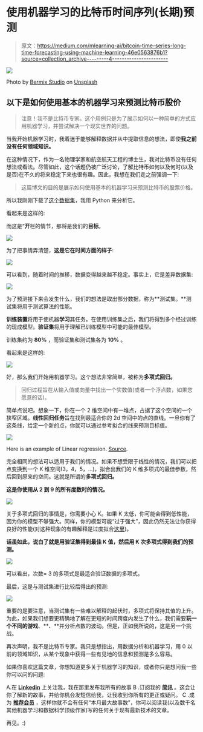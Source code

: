 # 使用机器学习的比特币时间序列(长期)预测

> 原文：<https://medium.com/mlearning-ai/bitcoin-time-series-long-time-forecasting-using-machine-learning-46e0563876b1?source=collection_archive---------4----------------------->

![](img/526890d65747c72d0c404cc7359b15ea.png)

Photo by [Bermix Studio](https://unsplash.com/@bermixstudio?utm_source=unsplash&utm_medium=referral&utm_content=creditCopyText) on [Unsplash](https://unsplash.com/s/photos/bitcoin?utm_source=unsplash&utm_medium=referral&utm_content=creditCopyText)

## 以下是如何使用基本的机器学习来预测比特币股价

> 注意！我不是比特币专家。这个用例只是为了展示如何以一种简单的方式应用机器学习，并尝试解决一个现实世界的问题。

当我开始机器学习时，我着迷于能够解释数据并从中提取信息的想法，即使**我之前没有任何领域知识。**

在这种情况下，作为一名物理学家和航空航天工程的博士生，我对比特币没有任何想法或看法。尽管如此，这个话题仍被广泛讨论，了解比特币如何以及何时(以及是否)在不久的将来稳定下来也很有趣。因此，我想在我们走之前强调一下:

> 这篇博文的目的是展示如何使用基本的机器学习来预测比特币的股票价格。

所以我刚刚下载了[这个数据集](https://www.kaggle.com/mczielinski/bitcoin-historical-data)，我用 Python 来分析它。

看起来是这样的:

而这是“**开**栏的情节，那将是我们的**目标**。

![](img/5c737bd2457ab261e036be4828b813cc.png)

为了把事情弄清楚，**这是它在时间方面的样子**:

![](img/059bc461f4ceb01c43b90a0f77caa438.png)

可以看到，随着时间的推移，数据变得越来越不稳定。事实上，它是差异数据集:

![](img/9a972cdd7d09a1eebd7717f87f6ed72f.png)

为了预测接下来会发生什么，我们的想法是取出部分数据，称为**测试集。**测试集将用于测试算法的性能。

**训练装置**将用于使机器**学习**其任务。在使用训练集之后，我们将得到多个经过训练的现成模型。**验证集**将用于理解已训练模型中可能的最佳模型。

训练集约为 **80%** ，而验证集和测试集各为 **10%** 。

看起来是这样的:

![](img/df91376152873f6a4f5941c38d1eaa0e.png)

好，那么我们开始用机器学习。这个想法非常简单，被称为**多项式回归。**

> 回归过程旨在从输入值或向量中找出一个实数值(或者一个浮点数，如果您愿意的话)。

简单点说吧。想象一下，你在一个 2 维空间中有一堆点，占据了这个空间的一个狭窄区域。**线性回归任务**旨在找到最适合你的 2d 空间中的点的直线。一旦你有了这条线，给定一个新的点，你就可以通过参考拟合的线来预测目标值。

![](img/ffaedd0edc7dc74a08ae90922cbb78bb.png)

Here is an example of Linear regression. [Source](https://mlfromscratch.com/machine-learning-introduction-8-linear-regression-and-logistic-regression/#/).

完全相同的想法可以适用于我们的情况。如果不想受限于线性的情况，我们可以把点变换到一个 K 维空间(3，4，5，…)，拟合出我们的 K 维多项式的最佳参数，然后回到原来的空间。这就是所谓的**多项式回归。**

**这是你使用从 2 到 9 的所有度数时的情况。**

![](img/16a60e586ee26007a458e8e90d39f90c.png)

关于多项式回归的事情是，你需要小心 K。如果 K 太低，你可能会得到低性能，因为你的模型不够强大。同样，你的模型可能“过于强大”，因此仍然无法让你获得良好的性能(对这种现象的有趣解释是过度拟合[这里](/analytics-vidhya/but-my-mom-says-im-beautiful-a-film-written-and-directed-by-overfitting-4eaaf1137795))。

**话虽如此，说白了就是用验证集得到最佳 K 值，然后用 K 次多项式得到我们的预测。**

![](img/71fbe58594349bbde95db4d844e1c5a5.png)

可以看出，次数= 3 的多项式是最适合验证数据的多项式。

最后，这是与测试集进行比较后得出的预测:

![](img/2c7d9e2d02d2b815269c8011da361a9b.png)

重要的是要注意，当测试集有一些难以解释的起伏时，多项式将保持其值的上升。为此，如果我们想要更精确地了解在更短的时间跨度内发生了什么，我们需要**玩一个不同的游戏**、**、**并分析点数的波动。但是，正如我所说的，这是另一个挑战。

再次声明，我不是比特币专家。我只是想指出，用数据分析和机器学习，用 0 以前的领域知识，从某个现象中获得一些有见地的信息和预测是多么容易。

如果你喜欢这篇文章，你想知道更多关于机器学习的知识，或者你只是想问我一些你可以问的问题:

A.在 [**Linkedin**](https://www.linkedin.com/in/pieropaialunga/) 上关注我，我在那里发布我所有的故事
B .订阅我的 [**简讯**](https://piero-paialunga.medium.com/subscribe) 。这会让你了解新的故事，并给你机会发短信给我，让我收到你所有的更正或疑问。
C .成为 [**推荐会员**](https://piero-paialunga.medium.com/membership) ，这样你就不会有任何“本月最大故事数”，你可以阅读我(以及数千名其他机器学习和数据科学顶级作家)写的任何关于现有最新技术的文章。

再见。:)